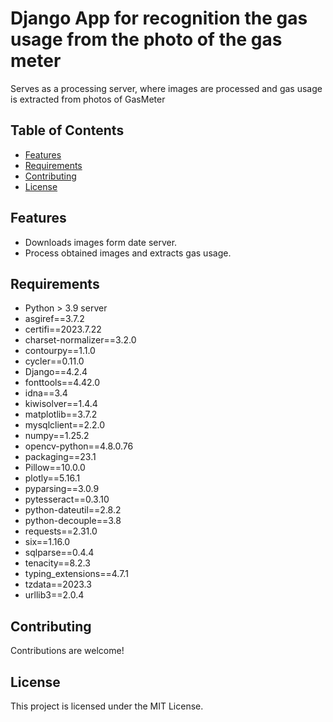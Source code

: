 # Django App  for recognition the gas usage from the photo of the gas meter

Serves as a processing server, where images are processed and gas usage is extracted from photos of GasMeter

## Table of Contents

- [Features](#features)
- [Requirements](#requirements)
- [Contributing](#contributing)
- [License](#license)

## Features

- Downloads images form date server.
- Process obtained images and extracts gas usage.

## Requirements

- Python > 3.9 server
- asgiref==3.7.2
- certifi==2023.7.22
- charset-normalizer==3.2.0
- contourpy==1.1.0
- cycler==0.11.0
- Django==4.2.4
- fonttools==4.42.0
- idna==3.4
- kiwisolver==1.4.4
- matplotlib==3.7.2
- mysqlclient==2.2.0
- numpy==1.25.2
- opencv-python==4.8.0.76
- packaging==23.1
- Pillow==10.0.0
- plotly==5.16.1
- pyparsing==3.0.9
- pytesseract==0.3.10
- python-dateutil==2.8.2
- python-decouple==3.8
- requests==2.31.0
- six==1.16.0
- sqlparse==0.4.4
- tenacity==8.2.3
- typing_extensions==4.7.1
- tzdata==2023.3
- urllib3==2.0.4



## Contributing

Contributions are welcome!

## License

This project is licensed under the MIT License.
